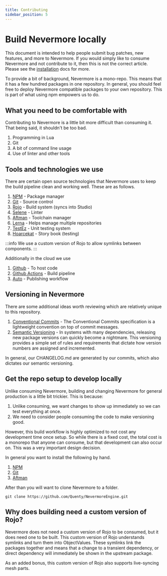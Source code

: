```yaml
---
title: Contributing
sidebar_position: 5
---
```


# Build Nevermore locally
This document is intended to help people submit bug patches, new features, and more to Nevermore. If you would simply like to consume Nevermore and not contribute to it, then this is not the correct article. Please see the [installation](/docs/install) docs for more.

To provide a bit of background, Nevermore is a mono-repo. This means that it has a few hundred packages in one repository. In general, you should feel free to deploy Nevermore compatible packages to your own repository. This is part of what using npm empowers us to do.

## What you need to be comfortable with
Contributing to Nevermore is a little bit more difficult than consuming it. That being said, it shouldn't be too bad.

1. Programming in Lua
2. Git
3. A bit of command line usage
4. Use of linter and other tools

## Tools and technologies we use
There are certain open source technologies that Nevermore uses to keep the build pipeline clean and working well. These are as follows.

1. [NPM](https://nodejs.org/en/download) - Package manager
2. [Git](https://git-scm.com/downloads) - Source control
3. [Rojo](https://rojo.space/docs/v7/getting-started/installation/) - Build system (syncs into Studio)
4. [Selene](https://kampfkarren.github.io/selene/roblox.html) - Linter
5. [Aftman](https://github.com/LPGhatguy/aftman) - Toolchain manager
6. [Lerna](https://github.com/lerna/lerna) - Helps manage multiple repositories
7. [TestEz](https://roblox.github.io/testez/) - Unit testing system
8. [Hoarcekat](https://github.com/Kampfkarren/hoarcekat) - Story book (testing)

:::info
We use a custom version of Rojo to allow symlinks between components.
:::

Additionally in the cloud we use

1. [Github](https://github.com/Quenty/NevermoreEngine) - To host code
2. [Github Actions](https://github.com/Quenty/NevermoreEngine/actions) - Build pipeline
3. [Auto](https://intuit.github.io/auto/) - Publishing workflow

## Versioning in Nevermore

There are some additional ideas worth reviewing which are relatively unique to this repository.

1. [Conventional Commits](https://www.conventionalcommits.org/en/v1.0.0/) - The Conventional Commits specification is a lightweight convention on top of commit messages.
2. [Semantic Versioning](https://semver.org/) - In systems with many dependencies, releasing new package versions can quickly become a nightmare. This versioning provides a simple set of rules and requirements that dictate how version numbers are assigned and incremented.

In general, our CHANGELOG.md are generated by our commits, which also dictates our semantic versioning.

## Get the repo setup to develop locally
Unlike consuming Nevermore, building and changing Nevermore for general production is a little bit trickier. This is because:

1. Unlike consuming, we want changes to show up immediately so we can test everything at once.
2. We need to consider people consuming the code to make versioning good.

However, this build workflow is highly optimized to not cost any development time once setup. So while there is a fixed cost, the total cost is a monorepo that anyone can consume, but that development can also occur on. This was a very important design decision.

In general you want to install the following by hand.

1. [NPM](https://nodejs.org/en/download)
2. [Git](https://git-scm.com/downloads)
3. [Aftman](https://github.com/LPGhatguy/aftman)

After than you will want to clone Nevermore to a folder.

```
git clone https://github.com/Quenty/NevermoreEngine.git
```


## Why does building need a custom version of Rojo?
Nevermore does not need a custom version of Rojo to be consumed, but it does need one to be built. This custom version of Rojo understands symlinks and turn them into ObjectValues. These symlinks link the packages together and means that a change to a transient dependency, or direct dependency will immediately be shown in the upstream package.

As an added bonus, this custom version of Rojo also supports live-syncing mesh parts.
